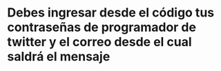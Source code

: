 # Debes ingresar desde el código tus contraseñas de programador de twitter y el correo desde el cual saldrá el mensaje
